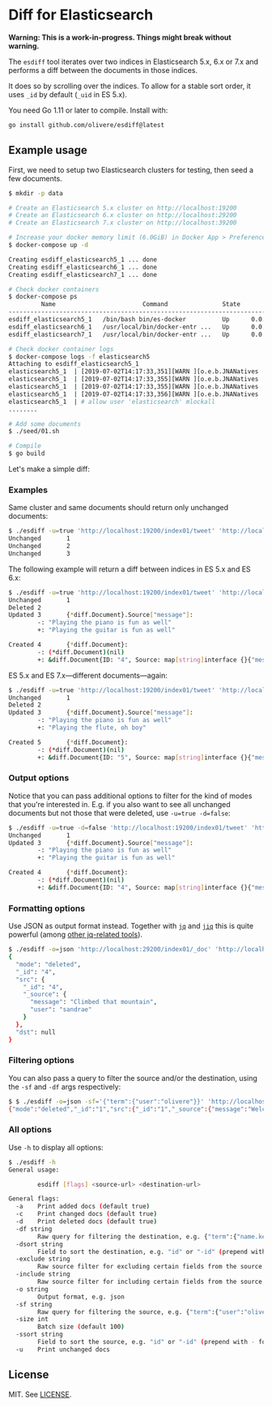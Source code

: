 # Diff for Elasticsearch

**Warning: This is a work-in-progress. Things might break without warning.**

The `esdiff` tool iterates over two indices in Elasticsearch 5.x, 6.x or 7.x
and performs a diff between the documents in those indices.

It does so by scrolling over the indices. To allow for a stable sort
order, it uses `_id` by default (`_uid` in ES 5.x).

You need Go 1.11 or later to compile. Install with:

```sh
go install github.com/olivere/esdiff@latest
```

## Example usage

First, we need to setup two Elasticsearch clusters for testing,
then seed a few documents.

```sh
$ mkdir -p data

# Create an Elasticsearch 5.x cluster on http://localhost:19200
# Create an Elasticsearch 6.x cluster on http://localhost:29200
# Create an Elasticsearch 7.x cluster on http://localhost:39200

# Increase your docker memory limit (6.0GiB) in Docker App > Preferences > Advanced.
$ docker-compose up -d

Creating esdiff_elasticsearch5_1 ... done
Creating esdiff_elasticsearch6_1 ... done
Creating esdiff_elasticsearch7_1 ... done

# Check docker containers
$ docker-compose ps
         Name                        Command               State                 Ports
----------------------------------------------------------------------------------------------------
esdiff_elasticsearch5_1   /bin/bash bin/es-docker          Up      0.0.0.0:19200->9200/tcp, 9300/tcp
esdiff_elasticsearch6_1   /usr/local/bin/docker-entr ...   Up      0.0.0.0:29200->9200/tcp, 9300/tcp
esdiff_elasticsearch7_1   /usr/local/bin/docker-entr ...   Up      0.0.0.0:39200->9200/tcp, 9300/tcp

# Check docker container logs
$ docker-compose logs -f elasticsearch5
Attaching to esdiff_elasticsearch5_1
elasticsearch5_1  | [2019-07-02T14:17:33,351][WARN ][o.e.b.JNANatives         ] Unable to lock JVM Memory: error=12, reason=Cannot allocate memory
elasticsearch5_1  | [2019-07-02T14:17:33,355][WARN ][o.e.b.JNANatives         ] This can result in part of the JVM being swapped out.
elasticsearch5_1  | [2019-07-02T14:17:33,355][WARN ][o.e.b.JNANatives         ] Increase RLIMIT_MEMLOCK, soft limit: 83968000, hard limit: 83968000
elasticsearch5_1  | [2019-07-02T14:17:33,356][WARN ][o.e.b.JNANatives         ] These can be adjusted by modifying /etc/security/limits.conf, for example:
elasticsearch5_1  | # allow user 'elasticsearch' mlockall
........

# Add some documents
$ ./seed/01.sh

# Compile
$ go build
```

Let's make a simple diff:

### Examples

Same cluster and same documents should return only unchanged documents:

```sh
$ ./esdiff -u=true 'http://localhost:19200/index01/tweet' 'http://localhost:19200/index01/tweet'
Unchanged       1
Unchanged       2
Unchanged       3
```

The following example will return a diff between indices in ES 5.x and ES 6.x:

```sh
$ ./esdiff -u=true 'http://localhost:19200/index01/tweet' 'http://localhost:29200/index01/_doc'
Unchanged       1
Deleted 2
Updated 3       {*diff.Document}.Source["message"]:
        -: "Playing the piano is fun as well"
        +: "Playing the guitar is fun as well"

Created 4       {*diff.Document}:
        -: (*diff.Document)(nil)
        +: &diff.Document{ID: "4", Source: map[string]interface {}{"message": "Climbed that mountain", "user": "sandrae"}}
```

ES 5.x and ES 7.x—different documents—again:

```sh
$ ./esdiff -u=true 'http://localhost:19200/index01/tweet' 'http://localhost:39200/index01/_doc'
Unchanged       1
Deleted 2
Updated 3       {*diff.Document}.Source["message"]:
        -: "Playing the piano is fun as well"
        +: "Playing the flute, oh boy"

Created 5       {*diff.Document}:
        -: (*diff.Document)(nil)
        +: &diff.Document{ID: "5", Source: map[string]interface {}{"message": "Ran that marathon", "user": "sandrae"}}
```

### Output options

Notice that you can pass additional options to filter for
the kind of modes that you're interested in. E.g. if you also
want to see all unchanged documents but not those that were
deleted, use `-u=true -d=false`:

```sh
$ ./esdiff -u=true -d=false 'http://localhost:19200/index01/tweet' 'http://localhost:29200/index01/_doc'
Unchanged       1
Updated 3       {*diff.Document}.Source["message"]:
        -: "Playing the piano is fun as well"
        +: "Playing the guitar is fun as well"

Created 4       {*diff.Document}:
        -: (*diff.Document)(nil)
        +: &diff.Document{ID: "4", Source: map[string]interface {}{"message": "Climbed that mountain", "user": "sandrae"}}
```

### Formatting options

Use JSON as output format instead. Together with
[`jq`](https://stedolan.github.io/jq/)
and
[`jiq`](https://github.com/fiatjaf/jiq)
this is quite powerful
(among [other jq-related tools](https://github.com/fiatjaf/awesome-jq)).

```sh
$ ./esdiff -o=json 'http://localhost:29200/index01/_doc' 'http://localhost:39200/index01/_doc' | jq 'select(.mode | contains("deleted"))'
{
  "mode": "deleted",
  "_id": "4",
  "src": {
    "_id": "4",
    "_source": {
      "message": "Climbed that mountain",
      "user": "sandrae"
    }
  },
  "dst": null
}
```

### Filtering options

You can also pass a query to filter the source and/or the destination,
using the `-sf` and `-df` args respectively:

```sh
$ $ ./esdiff -o=json -sf='{"term":{"user":"olivere"}}' 'http://localhost:29200/index01/_doc' 'http://localhost:19200/index01/_doc'
{"mode":"deleted","_id":"1","src":{"_id":"1","_source":{"message":"Welcome to Golang","user":"olivere"}},"dst":null}
```

### All options

Use `-h` to display all options:

```sh
$ ./esdiff -h
General usage:

        esdiff [flags] <source-url> <destination-url>

General flags:
  -a    Print added docs (default true)
  -c    Print changed docs (default true)
  -d    Print deleted docs (default true)
  -df string
        Raw query for filtering the destination, e.g. {"term":{"name.keyword":"Oliver"}}
  -dsort string
        Field to sort the destination, e.g. "id" or "-id" (prepend with - for descending)
  -exclude string
        Raw source filter for excluding certain fields from the source, e.g. "hash_value,sub.*"
  -include string
        Raw source filter for including certain fields from the source, e.g. "obj.*"
  -o string
        Output format, e.g. json
  -sf string
        Raw query for filtering the source, e.g. {"term":{"user":"olivere"}}
  -size int
        Batch size (default 100)
  -ssort string
        Field to sort the source, e.g. "id" or "-id" (prepend with - for descending)
  -u    Print unchanged docs
```

## License

MIT. See [LICENSE](https://github.com/olivere/esdiff/blob/master/LICENSE).
